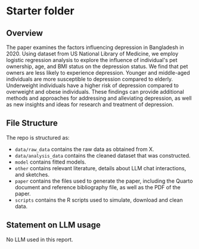 # Starter folder

## Overview

The paper examines the factors influencing depression in Bangladesh in 2020. Using dataset from US National Library of Medicine, we employ logistic regression analysis to explore the influence of individual's pet ownership, age, and BMI status on the depression status. We find that pet owners are less likely to experience depression. Younger and middle-aged individuals are more susceptible to depression compared to elderly. Underweight individuals have a higher risk of depression compared to overweight and obese individuals. These findings can provide additional methods and approaches for addressing and alleviating depression, as well as new insights and ideas for research and treatment of depression.


## File Structure

The repo is structured as:

-   `data/raw_data` contains the raw data as obtained from X.
-   `data/analysis_data` contains the cleaned dataset that was constructed.
-   `model` contains fitted models. 
-   `other` contains relevant literature, details about LLM chat interactions, and sketches.
-   `paper` contains the files used to generate the paper, including the Quarto document and reference bibliography file, as well as the PDF of the paper. 
-   `scripts` contains the R scripts used to simulate, download and clean data.


## Statement on LLM usage

No LLM used in this report.

